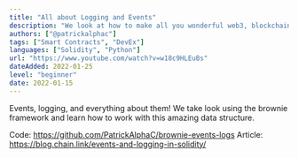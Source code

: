 ```yaml
---
title: "All about Logging and Events"
description: "We look at how to make all you wonderful web3, blockchain, and smart contract developers even BETTER by showing you how to use dapptools!"
authors: ["@patrickalphac"]
tags: ["Smart Contracts", "DevEx"]
languages: ["Solidity", "Python"]
url: "https://www.youtube.com/watch?v=w18c9HLEuBs"
dateAdded: 2022-01-25
level: "beginner"
date: 2022-01-15
---
```


Events, logging, and everything about them! We take look using the brownie framework and learn how to work with this amazing data structure.

Code: https://github.com/PatrickAlphaC/brownie-events-logs
Article: https://blog.chain.link/events-and-logging-in-solidity/
